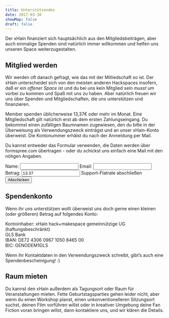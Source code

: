 ```yaml
---
title: Unterstützendes
date: 2017-03-30
showMap: false
draft: false
---
```


Der xHain finanziert sich hauptsächlich aus den Mitgliedsbeiträgen, aber auch einmalige Spenden sind natürlich immer willkommen und helfen uns unseren Space weiterzugestalten.

## Mitglied werden

Wir werden oft danach gefragt, wie das mit der Mitliedschaft so ist. Der xHain unterscheidet sich von den meisten anderen Hackspaces insofern, daß er ein _offener Space_ ist und du bei uns kein Mitglied sein _musst_ um vorbei zu kommen und Spaß mit uns zu haben. Aber natürlich freuen wir uns über Spenden und Mitgliedschaften, die uns unterstützen und finanzieren.

Member spenden üblicherweise 13,37€ oder mehr im Monat. Eine Mitgliedschaft gilt natürlich erst ab dem ersten Zahlungseingang. Du bekommst einen zufälligen Baumnamen zugewiesen, den du bitte in der Überweisung als Verwendungszweck einträgst und an unser xHain-Konto überweist. Die Kontonummer erhälst du nach der Anmeldung per Mail.

Du kannst entweder das Formular verwenden, die Daten werden über formspree.com übertragen - oder du schickst uns einfach eine Mail mit den nötigen Angaben.

<form action="https://formspree.io/signup@x-hain.de"
      method="POST">
    <label for="Name">Name:
    	<input type="text" name="Name" title="Name" required>
    </label>
    <label for="email">Email:
    	<input type="email" name="_replyto" title="Email" required>
    </label>
    <label for="amount">Betrag:
    	<input type="text" name="amount" title="Betrag" value="13.37" required>
    </label>
    <label>Support-Flatrate abschließen
    	<input type="submit" value="Abschicken">
	</label>
</form>

## Spendenkonto

Wenn ihr uns unterstützen wollt überweist uns doch gerne einen kleinen (oder größeren) Betrag auf folgendes Konto:

Kontoinhaber: xHain hack+makespace gemeinnützige UG (haftungsbeschränkt)<br>
GLS Bank<br>
IBAN: DE72 4306 0967 1050 8465 00<br>
BIC: GENODEM1GLS

Wenn ihr Kontaktdaten in den Verwendungszweck schreibt, gibt’s auch eine Spendenbescheinigung! :)

## Raum mieten

Du kannst den xHain außerdem als Tagungsort oder Raum für Veranstaltungen mieten. Fette Geburtstagsparties gehen leider nicht, aber wenn du einen Workshop planst, einen unkonventionelleren Sitzungsort suchst, deinen Film vorführen willst oder in kreativer Umgebung deine Fan Fiction voran bringen willst, dann kontaktiere uns, und wir klären die Details.
